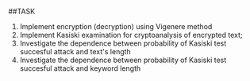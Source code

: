 ##TASK

1. Implement encryption (decryption) using Vigenere method
2. Implement Kasiski examination for cryptoanalysis of encrypted text;
3. Investigate the dependence between probability of Kasiski test succesful attack and text's length
4. Investigate the dependence between probability of Kasiski test succesful attack and keyword length
